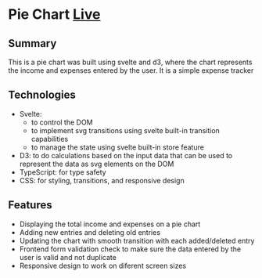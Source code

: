 # Pie Chart [Live](https://my-d3svelte-pie-chart.herokuapp.com/)

## Summary
This is a pie chart was built using svelte and d3, where the chart represents the income and expenses entered by the user. It is a simple expense tracker

## Technologies
 - Svelte: 
   - to control the DOM 
   - to implement svg transitions using svelte built-in transition capabilities
   - to manage the state using svelte built-in store feature
 - D3: to do calculations based on the input data that can be used to represent the data as svg elements on the DOM 
 - TypeScript: for type safety 
 - CSS: for styling, transitions, and responsive design

## Features
 - Displaying the total income and expenses on a pie chart
 - Adding new entries and deleting old entries
 - Updating the chart with smooth transition with each added/deleted entry
 - Frontend form validation check to make sure the data entered by the user is valid and not duplicate
 - Responsive design to work on diferent screen sizes
